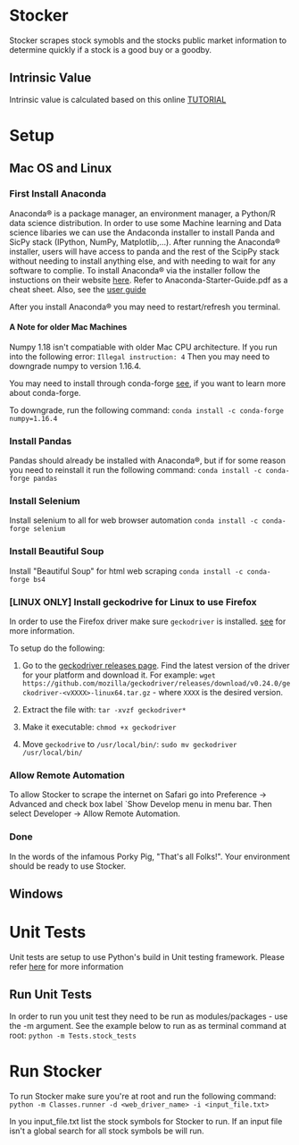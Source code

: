 # Stocker
Stocker scrapes stock symobls and the stocks public market information to determine quickly if a stock is a good buy or a goodby.

## Intrinsic Value
Intrinsic value is calculated based on this online [TUTORIAL](https://medium.com/popularengineering/how-to-calculate-the-intrinsic-value-of-stocks-like-warren-buffett-f9b97e3738ba)


# Setup

## Mac OS and Linux

### First Install Anaconda
Anaconda® is a package manager, an environment manager, a Python/R data science distribution.  In order to use some Machine learning and Data science libaries we can use the Andaconda installer to install Panda and SicPy stack (IPython, NumPy, Matplotlib,...).  After running the Anaconda® installer, users will have access to panda and the rest of the ScipPy stack without needing to install anything else, and with needing to wait for any software to complie. To install Anaconda® via the installer follow the instuctions on their website [here](https://docs.continuum.io/anaconda/install/mac-os/#). Refer to Anaconda-Starter-Guide.pdf as a cheat sheet.  Also, see the [user guide](https://docs.anaconda.com/anaconda/user-guide/)

After you install Anaconda® you may need to restart/refresh you terminal.

#### A Note for older Mac Machines
Numpy 1.18 isn't compatiable with older Mac CPU architecture. If you run into the following error: 
`Illegal instruction: 4`
Then you may need to downgrade numpy to version 1.16.4.

You may need to install through conda-forge [see](https://conda-forge.org), if you want to learn more about conda-forge.

To downgrade, run the following command:
`conda install -c conda-forge numpy=1.16.4`

### Install Pandas
Pandas should already be installed with Anaconda®, but if for some reason you need to reinstall it run the following command:
`conda install -c conda-forge pandas`

### Install Selenium
Install selenium to all for web browser automation
`conda install -c conda-forge selenium`

### Install Beautiful Soup
Install "Beautiful Soup" for html web scraping
`conda install -c conda-forge bs4`

### [LINUX ONLY] Install geckodrive for Linux to use Firefox
In order to use the Firefox driver make sure `geckodriver` is installed. [see](https://github.com/mozilla/geckodriver) for more information. 

To setup do the following:
1. Go to the [geckodriver releases page](https://github.com/mozilla/geckodriver/releases). Find the latest version of the driver for your platform and download it. For example:
`wget https://github.com/mozilla/geckodriver/releases/download/v0.24.0/geckodriver-<vXXXX>-linux64.tar.gz` - where `XXXX` is the desired version.

2. Extract the file with:
`tar -xvzf geckodriver*`

3. Make it executable:
`chmod +x geckodriver`

4. Move `geckodrive` to `/usr/local/bin/`:
`sudo mv geckodriver /usr/local/bin/`

### Allow Remote Automation
To allow Stocker to scrape the internet on Safari go into Preference -> Advanced and check box label `Show Develop menu in menu bar.  Then select Developer -> Allow Remote Automation.

### Done
In the words of the infamous Porky Pig, "That's all Folks!".  Your environment should be ready to use Stocker.

## Windows

# Unit Tests
Unit tests are setup to use Python's build in Unit testing framework.  Please refer [here](https://docs.python.org/2/library/unittest.html) for more information

## Run Unit Tests
In order to run you unit test they need to be run as modules/packages - use the -m argument.  See the example below to run as as terminal command at root:
`python -m Tests.stock_tests`

# Run Stocker
To run Stocker make sure you're at root and run the following command:
`python -m Classes.runner -d <web_driver_name> -i <input_file.txt>` 

In you input_file.txt list the stock symbols for Stocker to run.  If an input file isn't a global search for all stock symbols be will run.